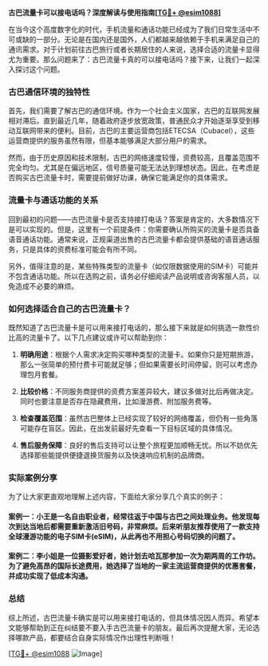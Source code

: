 **古巴流量卡可以接电话吗？深度解读与使用指南[[TG💪+ @esim1088](https://t.me/s/esim1088)]**

在当今这个高度数字化的时代，手机流量和通话功能已经成为了我们日常生活中不可或缺的一部分。无论是在国内还是国外，人们都越来越依赖于手机来满足自己的通讯需求。对于计划前往古巴旅行或者长期居住的人来说，选择合适的流量卡显得尤为重要。那么问题来了：古巴流量卡真的可以接电话吗？接下来，让我们一起深入探讨这个问题。

### 古巴通信环境的独特性

首先，我们需要了解古巴的通信环境。作为一个社会主义国家，古巴的互联网发展相对滞后。直到最近几年，随着政府逐步放宽政策，普通民众才开始逐渐享受到移动互联网带来的便利。目前，古巴的主要运营商包括ETECSA（Cubacel），这些运营商提供的服务虽然有限，但基本能够满足大部分用户的需求。

然而，由于历史原因和技术限制，古巴的网络速度较慢，资费较高，且覆盖范围不完全均匀。尤其是在偏远地区，信号质量可能无法达到理想状态。因此，在考虑是否购买古巴流量卡时，需要提前做好功课，确保它能满足你的具体需求。

### 流量卡与通话功能的关系

回到最初的问题——古巴流量卡是否支持接打电话？答案是肯定的，大多数情况下是可以实现的。但是，这里有一个前提条件：你需要确认所购买的流量卡是否具备语音通话功能。通常来说，正规渠道出售的古巴流量卡都会提供基础的语音通话服务，只是具体的资费标准可能会有所不同。

另外，值得注意的是，某些特殊类型的流量卡（如仅限数据使用的SIM卡）可能并不包含通话功能。所以在选购之前，请务必仔细阅读产品说明或咨询客服人员，以免造成不必要的麻烦。

### 如何选择适合自己的古巴流量卡？

既然知道了古巴流量卡是可以用来接打电话的，那么接下来就是如何挑选一款性价比高的流量卡了。以下几点建议或许可以帮助到你：

1. **明确用途**：根据个人需求决定购买哪种类型的流量卡。如果你只是短期旅游，那么一张简单的预付费卡可能就足够；但如果需要长时间停留，则可以考虑办理包月套餐。
   
2. **比较价格**：不同服务商提供的资费方案差异较大，建议多做对比后再做决定。同时也要注意是否存在隐藏费用，比如漫游费、附加服务费等。

3. **检查覆盖范围**：虽然古巴整体上已经实现了较好的网络覆盖，但仍有一些角落可能存在盲区。因此，在出发前最好先查看一下目标区域的具体情况。

4. **售后服务保障**：良好的售后支持可以让整个旅程更加顺畅无忧。所以不妨优先选择那些能提供便捷退换货服务以及快速响应机制的品牌商。

### 实际案例分享

为了让大家更直观地理解上述内容，下面给大家分享几个真实的例子：

#### 案例一：小王是一名自由职业者，经常往返于中国与古巴之间处理业务。他发现每次到达当地后都需要重新激活旧号码，非常麻烦。后来听朋友推荐使用了一款支持全球漫游功能的电子SIM卡(eSIM)，从此再也不用担心号码切换的问题了。

#### 案例二：李小姐是一位摄影爱好者，她计划去哈瓦那参加一次为期两周的工作坊。为了避免高昂的国际长途费用，她选择了当地的一家主流运营商提供的优惠套餐，并成功实现了低成本沟通。

### 总结

综上所述，古巴流量卡确实是可以用来接打电话的，但具体情况因人而异。希望本文能够帮助到正在纠结要不要入手古巴流量卡的朋友。最后再次提醒大家，无论选择哪款产品，都要结合自身实际情况作出理性判断哦！

[[TG💪+ @esim1088](https://t.me/s/esim1088) ![Image](https://i.postimg.cc/4NQfJmqS/Snipaste-2025-05-13-00-14-12.png)]